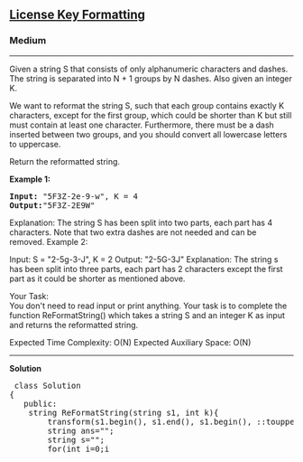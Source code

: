 
<h2><a href="https://practice.geeksforgeeks.org/problems/license-key-formatting/1">License Key Formatting</a></h2>
<h3>Medium</h3>
<hr>
<div><p>
 Given a string S that consists of only alphanumeric characters and dashes. The string is separated into N + 1 groups by N dashes. Also given an integer K. 

We want to reformat the string S, such that each group contains exactly K characters, except for the first group, which could be shorter than K but still must contain at least one character. Furthermore, there must be a dash inserted between two groups, and you should convert all lowercase letters to uppercase.

Return the reformatted string.

</p>


<p><strong>Example 1:</strong></p>
<pre><strong>Input:</strong> "5F3Z-2e-9-w", K = 4
<strong>Output:</strong>"5F3Z-2E9W"
</pre>


Explanation: The string S has been split into two
parts, each part has 4 characters. Note that two
extra dashes are not needed and can be removed.
Example 2:

Input:
S = "2-5g-3-J", K = 2
Output: "2-5G-3J"
Explanation: The string s has been split 
into three parts, each part has 2 characters 
except the first part as it could
be shorter as mentioned above.

Your Task:  
You don't need to read input or print anything. Your task is to complete the function ReFormatString() which takes a string S and an integer K as input and returns the reformatted string.


Expected Time Complexity: O(N)
Expected Auxiliary Space: O(N)
  
  
<hr>
 <strong><b>Solution</b></strong>
 <br>
 <p><pre>
 class Solution
{
   public:
    string ReFormatString(string s1, int k){
    	transform(s1.begin(), s1.end(), s1.begin(), ::toupper);
    	string ans="";
    	string s="";
    	for(int i=0;i<s1.size();i++)
    	{
    	    if(s1[i]!='-') s+=s1[i];
    	}
    	int x=s.size()/k,i=0;
    	x=s.size()-x*k;
    	if(x!=0)
    	{
    	    while(x--)
    	    {
    	        ans+=s[i++];
    	    }
    	   if(i!=s.size()) ans+='-';
    	}
    	while(i<s.size())
    	{
    	     int j=0;
    	     while(i<s.size() && j<k)
    	     {
    	         ans+=s[i++]; j++;
    	     }
    	     if(i!=s.size()) ans+='-';
    	}
    	return ans;
    }
};
 </pre>
</p>
